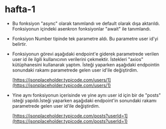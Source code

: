 # hafta-1
 
*  Bu fonksiyon "async" olarak tanımlandı ve default olarak dışa aktarıldı. Fonksiyonun içindeki asenkron fonksiyonlar "await" ile tanımlandı.
*  Fonksiyon Number tipinde tek parametre aldı. Bu parametre user id'yi belirtir.
*  Fonksiyonun görevi aşağıdaki endpoint'e giderek parametrede verilen user id ile ilgili kullanıcının verilerini çekmektir. İstekleri "axios" kütüphanesini kullanarak yaptım. İsteği yaparken aşağıdaki endpointin sonundaki rakamı parametrede gelen user id'ile değiştirdim.

	 [https://jsonplaceholder.typicode.com/users/1](https://jsonplaceholder.typicode.com/users/1)

*  Yine aynı fonksiyonun içerisinde ve yine aynı user id için bir de "posts" isteği yapıldı.İsteği yaparken aşağıdaki endpoint'in sonundaki rakamı parametrede gelen user id'ile değiştirdim.

	[https://jsonplaceholder.typicode.com/posts?userId=1](https://jsonplaceholder.typicode.com/posts?userId=1)

